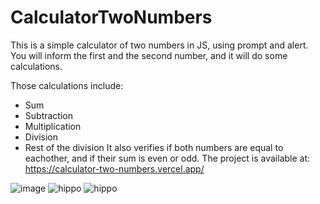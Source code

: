 # CalculatorTwoNumbers
This is a simple calculator of two numbers in JS, using prompt and alert.
You will inform the first and the second number, and it will do some calculations.

Those calculations include:
- Sum
- Subtraction
- Multiplication
- Division
- Rest of the division
It also verifies if both numbers are equal to eachother, and if their sum is even or odd.
The project is available at: https://calculator-two-numbers.vercel.app/

![image](https://github.com/GHTassinari/CalculatorTwoNumbers/assets/102005103/c59a02d2-c446-4bc3-8b0a-6e87374d578d)
![hippo](https://giphy.com/embed/F64De00Ej6vl721CFN/giphy.gif)
![hippo](https://giphy.com/embed/ptdr6eqFaC1tPmfE6f/giphy.gif)

